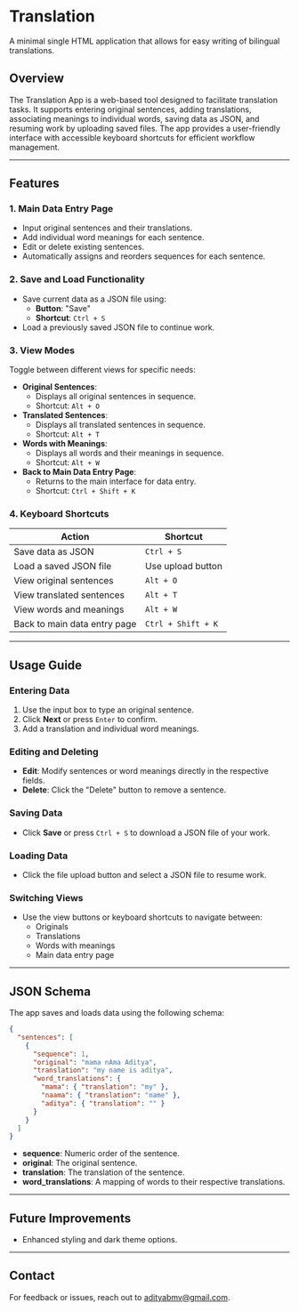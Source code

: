 # Translation
A minimal single HTML application that allows for easy writing of bilingual translations.

## Overview
The Translation App is a web-based tool designed to facilitate translation tasks. It supports entering original sentences, adding translations, associating meanings to individual words, saving data as JSON, and resuming work by uploading saved files. The app provides a user-friendly interface with accessible keyboard shortcuts for efficient workflow management.

---

## Features

### 1. **Main Data Entry Page**
- Input original sentences and their translations.
- Add individual word meanings for each sentence.
- Edit or delete existing sentences.
- Automatically assigns and reorders sequences for each sentence.

### 2. **Save and Load Functionality**
- Save current data as a JSON file using:
  - **Button**: "Save"
  - **Shortcut**: `Ctrl + S`
- Load a previously saved JSON file to continue work.

### 3. **View Modes**
Toggle between different views for specific needs:
- **Original Sentences**:
  - Displays all original sentences in sequence.
  - Shortcut: `Alt + O`
- **Translated Sentences**:
  - Displays all translated sentences in sequence.
  - Shortcut: `Alt + T`
- **Words with Meanings**:
  - Displays all words and their meanings in sequence.
  - Shortcut: `Alt + W`
- **Back to Main Data Entry Page**:
  - Returns to the main interface for data entry.
  - Shortcut: `Ctrl + Shift + K`

### 4. **Keyboard Shortcuts**
| Action                         | Shortcut          |
|-------------------------------|-------------------|
| Save data as JSON             | `Ctrl + S`       |
| Load a saved JSON file        | Use upload button|
| View original sentences       | `Alt + O`        |
| View translated sentences     | `Alt + T`        |
| View words and meanings       | `Alt + W`        |
| Back to main data entry page  | `Ctrl + Shift + K`|

---

## Usage Guide

### Entering Data
1. Use the input box to type an original sentence.
2. Click **Next** or press `Enter` to confirm.
3. Add a translation and individual word meanings.

### Editing and Deleting
- **Edit**: Modify sentences or word meanings directly in the respective fields.
- **Delete**: Click the "Delete" button to remove a sentence.

### Saving Data
- Click **Save** or press `Ctrl + S` to download a JSON file of your work.

### Loading Data
- Click the file upload button and select a JSON file to resume work.

### Switching Views
- Use the view buttons or keyboard shortcuts to navigate between:
  - Originals
  - Translations
  - Words with meanings
  - Main data entry page

---

## JSON Schema
The app saves and loads data using the following schema:
```json
{
  "sentences": [
    {
      "sequence": 1,
      "original": "mama nAma Aditya",
      "translation": "my name is aditya",
      "word_translations": {
        "mama": { "translation": "my" },
        "naama": { "translation": "name" },
        "aditya": { "translation": "" }
      }
    }
  ]
}
```
- **sequence**: Numeric order of the sentence.
- **original**: The original sentence.
- **translation**: The translation of the sentence.
- **word_translations**: A mapping of words to their respective translations.

---

## Future Improvements
- Enhanced styling and dark theme options.

---

## Contact
For feedback or issues, reach out to adityabmv@gmail.com.

